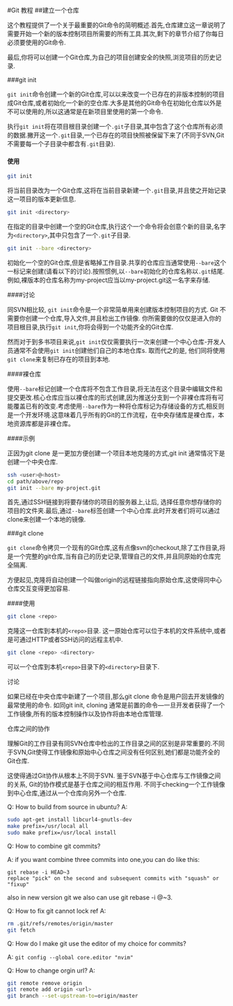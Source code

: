 #Git 教程
##建立一个仓库


这个教程提供了一个关于最重要的Git命令的简明概述.首先,仓库建立这一章说明了需要开始一个新的版本控制项目所需要的所有工具.其次,剩下的章节介绍了你每日必须要使用的Git命令.


最后,你将可以创建一个Git仓库,为自己的项目创建安全的快照,浏览项目的历史记录.

###git init

`git init`命令创建一个新的Git仓库,可以以来改变一个已存在的非版本控制的项目成Git仓库,或者初始化一个新的空仓库.大多是其他的Git命令在初始化仓库以外是不可以使用的,所以这通常是在新项目里使用的第一个命令.


执行`git init`将在项目根目录创建一个`.git`子目录,其中包含了这个仓库所有必须的数据.撇开这一个`.git`目录,一个已存在的项目快照被保留下来了(不同于SVN,Git不需要每一个子目录中都含有`.git`目录).

#### 使用
```sh
git init
```

将当前目录改为一个Git仓库,这将在当前目录新建一个`.git`目录,并且使之开始记录这一项目的版本更新信息.

```sh
git init <directory>
```

在指定的目录中创建一个空的Git仓库,执行这个一个命令将会创意个新的目录,名字为`<directory>`,其中只包含了一个`.git`子目录.

```sh
git init --bare <directory>
```

初始化一个空的Git仓库,但是省略掉工作目录.共享的仓库应当通常使用`--bare`这个一标记来创建(请看以下的讨论).按照惯例,以`--bare`初始化的仓库名称以`.git`结尾.例如,裸版本的仓库名称为my-project应当以my-project.git这一名字来存储.

####讨论

同SVN相比较, `git init`命令是一个非常简单用来创建版本控制项目的方式. Git 不需要你创建一个仓库,导入文件,并且检出工作镜像. 你所需要做的仅仅是进入你的项目根目录,执行`git init`,你将会得到一个功能齐全的Git仓库.

然而对于到多书项目来说,`git init`仅仅需要执行一次来创建一个中心仓库-开发人员通常不会使用`git init`创建他们自己的本地仓库s. 取而代之的是, 他们同将使用`git clone`来复制已存在的项目到本地.

####裸仓库

使用`--bare`标记创建一个仓库将不包含工作目录,将无法在这个目录中编辑文件和提交更改.核心仓库应当以裸仓库的形式创建,因为推送分支到一个非裸仓库将有可能覆盖已有的改变.考虑使用`--bare`作为一种将仓库标记为存储设备的方式,相反则是一个开发环境.这意味着几乎所有的Git的工作流程，在中央存储库是裸仓库，本地资源库都是非裸仓库。

####示例

正因为git clone 是一更加方便创建一个项目本地克隆的方式,git init 通常情况下是创建一个中央仓库.

```sh
ssh <user>@<host>
cd path/above/repo
git init --bare my-project.git
```
首先,通过SSH链接到将要存储你的项目的服务器上,让后, 选择任意你想存储你的项目的文件夹.最后,通过`--bare`标签创建一个中心仓库.此时开发者们将可以通过clone来创建一个本地的镜像.


###git clone


`git clone`命令拷贝一个现有的Git仓库,这有点像svn的checkout,除了工作目录,将是一个完整的git仓库,当有自己的历史记录,管理自己的文件,并且同原始的仓库完全隔离.


方便起见,克隆将自动创建一个叫做origin的远程链接指向原始仓库,这使得同中心仓库交互变得更加容易.

####使用

```sh
git clone <repo>
```
克隆这一仓库到本机的`<repo>`目录. 这一原始仓库可以位于本机的文件系统中,或者是可通过HTTP或者SSH访问的远程主机中.

```sh
git clone <repo> <directory>
```

可以一个仓库到本机`<repo>`目录下的`<directory>`目录下.

讨论

如果已经在中央仓库中新建了一个项目,那么git clone 命令是用户回去开发镜像的最常使用的命令. 如同git init, cloning 通常是前置的命令—一旦开发者获得了一个工作镜像,所有的版本控制操作以及协作将由本地仓库管理.

仓库之间的协作

理解Git的工作目录有同SVN仓库中检出的工作目录之间的区别是非常重要的.不同于SVN,Git使得工作镜像和原始中心仓库之间没有任何区别,她们都是功能齐全的Git仓库.

这使得通过Git协作从根本上不同于SVN. 鉴于SVN基于中心仓库与工作镜像之间的关系, Git的协作模式是基于仓库之间的相互作用. 不同于checking一个工作镜像到中心仓库,通过从一个仓库向另外一个仓库.


Q: How to build from source in ubuntu?
A:
```sh
sudo apt-get install libcurl4-gnutls-dev
make prefix=/usr/local all
sudo make prefix=/usr/local install
```


Q: How to combine git commits?

A: if you want combine three commits into one,you can do like this:
```
git rebase -i HEAD~3
replace "pick" on the second and subsequent commits with "squash" or "fixup"
```
also in new version git we also can use git rebase -i @~3.


Q: How to fix git cannot lock ref
A:
```sh
rm .git/refs/remotes/origin/master
git fetch
```

Q: How do I make git use the editor of my choice for commits?

A: `git config --global core.editor "nvim"`

Q: How to change orgin url?
A:
```sh
git remote remove origin
git remote add origin <url>
git branch --set-upstream-to=origin/master
```
